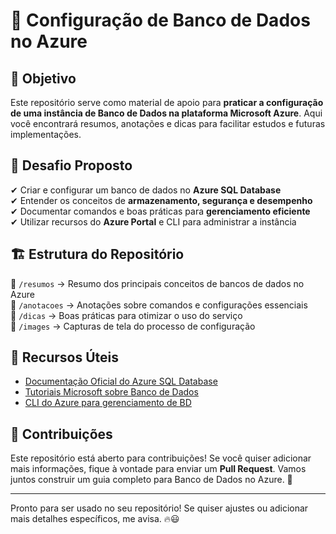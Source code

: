 # 💾 Configuração de Banco de Dados no Azure

## 📌 Objetivo
Este repositório serve como material de apoio para **praticar a configuração de uma instância de Banco de Dados na plataforma Microsoft Azure**. Aqui você encontrará resumos, anotações e dicas para facilitar estudos e futuras implementações.

## 🎯 Desafio Proposto
✔ Criar e configurar um banco de dados no **Azure SQL Database**  
✔ Entender os conceitos de **armazenamento, segurança e desempenho**  
✔ Documentar comandos e boas práticas para **gerenciamento eficiente**  
✔ Utilizar recursos do **Azure Portal** e CLI para administrar a instância  

## 🏗 Estrutura do Repositório
📂 `/resumos` → Resumo dos principais conceitos de bancos de dados no Azure  
📂 `/anotacoes` → Anotações sobre comandos e configurações essenciais  
📂 `/dicas` → Boas práticas para otimizar o uso do serviço  
📂 `/images` → Capturas de tela do processo de configuração  

## 🔗 Recursos Úteis
- [Documentação Oficial do Azure SQL Database](https://learn.microsoft.com/pt-br/azure/azure-sql/)  
- [Tutoriais Microsoft sobre Banco de Dados](https://learn.microsoft.com/pt-br/training/)  
- [CLI do Azure para gerenciamento de BD](https://learn.microsoft.com/pt-br/cli/azure/sql/)  

## 🤝 Contribuições
Este repositório está aberto para contribuições! Se você quiser adicionar mais informações, fique à vontade para enviar um **Pull Request**. Vamos juntos construir um guia completo para Banco de Dados no Azure. 🚀  

---

Pronto para ser usado no seu repositório! Se quiser ajustes ou adicionar mais detalhes específicos, me avisa. 🔥😃
